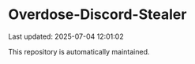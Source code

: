 # Overdose-Discord-Stealer

Last updated: 2025-07-04 12:01:02

This repository is automatically maintained.
